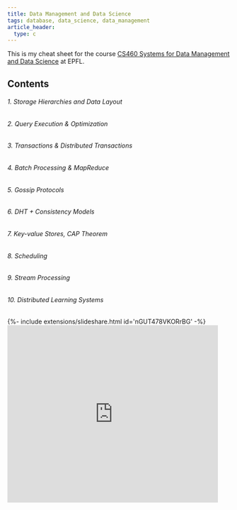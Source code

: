 ```yaml
---
title: Data Management and Data Science
tags: database, data_science, data_management
article_header:
  type: c
---
```


This is my cheat sheet for the course [CS460 Systems for Data Management and Data Science](https://edu.epfl.ch/coursebook/fr/systems-for-data-management-and-data-science-CS-460) at EPFL.



## Contents

###### 1. Storage Hierarchies and Data Layout

###### 2. Query Execution & Optimization                                     

###### 3. Transactions & Distributed Transactions

###### 4. Batch Processing & MapReduce

###### 5. Gossip Protocols                                            

###### 6. DHT + Consistency Models

###### 7. Key-value Stores, CAP Theorem

###### 8. Scheduling

###### 9. Stream Processing

###### 10. Distributed Learning Systems









<div>{%- include extensions/slideshare.html id='nGUT478VKORrBG' -%}</div>

<iframe src="https://www.slideshare.net/slideshow/embed_code/key/nGUT478VKORrBG?hostedIn=slideshare&page=upload" width="476" height="400" frameborder="0" marginwidth="0" marginheight="0" scrolling="no"></iframe>
